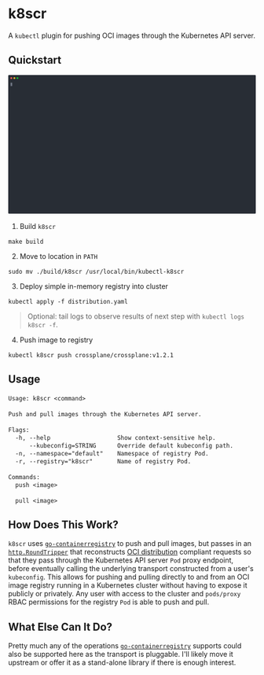 # k8scr

A `kubectl` plugin for pushing OCI images through the Kubernetes API server.

## Quickstart


<p align="center">
  <img src="docs/media/k8scr.svg">
</p>

1. Build `k8scr`

```
make build
```

2. Move to location in `PATH`

```
sudo mv ./build/k8scr /usr/local/bin/kubectl-k8scr
```

3. Deploy simple in-memory registry into cluster

```
kubectl apply -f distribution.yaml
```

> Optional: tail logs to observe results of next step with `kubectl logs k8scr -f`.

4. Push image to registry

```
kubectl k8scr push crossplane/crossplane:v1.2.1
```

## Usage

```
Usage: k8scr <command>

Push and pull images through the Kubernetes API server.

Flags:
  -h, --help                   Show context-sensitive help.
      --kubeconfig=STRING      Override default kubeconfig path.
  -n, --namespace="default"    Namespace of registry Pod.
  -r, --registry="k8scr"       Name of registry Pod.

Commands:
  push <image>

  pull <image>
```

## How Does This Work?

`k8scr` uses
[`go-containerregistry`](https://github.com/google/go-containerregistry) to push
and pull images, but passes in an
[`http.RoundTripper`](https://golang.org/pkg/net/http/#RoundTripper) that
reconstructs [OCI
distribution](https://github.com/opencontainers/distribution-spec/blob/main/spec.md)
compliant requests so that they pass through the Kubernetes API server `Pod`
proxy endpoint, before eventually calling the underlying transport constructed
from a user's `kubeconfig`. This allows for pushing and pulling directly to and
from an OCI image registry running in a Kubernetes cluster without having to
expose it publicly or privately. Any user with access to the cluster and
`pods/proxy` RBAC permissions for the registry `Pod` is able to push and pull.

## What Else Can It Do?

Pretty much any of the operations
[`go-containerregistry`](https://github.com/google/go-containerregistry)
supports could also be supported here as the transport is pluggable. I'll likely
move it upstream or offer it as a stand-alone library if there is enough
interest.
